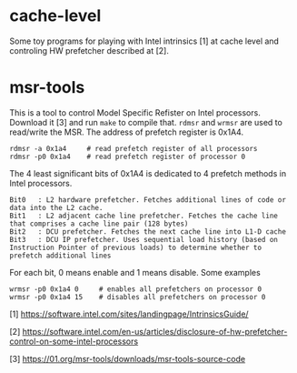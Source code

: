 # cache-level

Some toy programs for playing with Intel intrinsics [1] at cache level and controling HW prefetcher described at [2].



# msr-tools

This is a tool to control Model Specific Refister on Intel processors. Download it [3] and run `make` to compile that. `rdmsr` and `wrmsr` are used to read/write the MSR. The address of prefetch register is 0x1A4.

```
rdmsr -a 0x1a4     # read prefetch register of all processors
rdmsr -p0 0x1a4    # read prefetch register of processor 0
```

The 4 least significant bits of 0x1A4 is dedicated to 4 prefetch methods in Intel processors.
```
Bit0   : L2 hardware prefetcher. Fetches additional lines of code or data into the L2 cache.
Bit1   : L2 adjacent cache line prefetcher. Fetches the cache line that comprises a cache line pair (128 bytes)
Bit2   : DCU prefetcher. Fetches the next cache line into L1-D cache
Bit3   : DCU IP prefetcher. Uses sequential load history (based on Instruction Pointer of previous loads) to determine whether to prefetch additional lines
```
For each bit, 0 means enable and 1 means disable. Some examples
```
wrmsr -p0 0x1a4 0     # enables all prefetchers on processor 0
wrmsr -p0 0x1a4 15    # disables all prefetchers on processor 0
```


[1] https://software.intel.com/sites/landingpage/IntrinsicsGuide/

[2] https://software.intel.com/en-us/articles/disclosure-of-hw-prefetcher-control-on-some-intel-processors

[3] https://01.org/msr-tools/downloads/msr-tools-source-code
